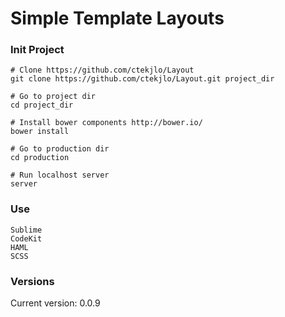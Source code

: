 Simple Template Layouts
====

### Init Project

	# Clone https://github.com/ctekjlo/Layout
	git clone https://github.com/ctekjlo/Layout.git project_dir

	# Go to project dir
	cd project_dir

	# Install bower components http://bower.io/
	bower install

	# Go to production dir
	cd production

	# Run localhost server
	server

### Use

	Sublime
	CodeKit
	HAML
	SCSS

### Versions

Current version: 0.0.9
